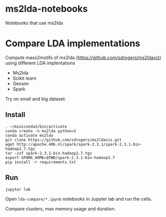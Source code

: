 # ms2lda-notebooks

Notebooks that use ms2lda

# Compare LDA implementations

Compute mass2motifs of ms2lda (https://github.com/sdrogers/ms2ldaviz) using different LDA implentations 

* Ms2lda
* Scikit learn
* Gensim
* Spark

Try on small and big dataset.

## Install

```
. ~/miniconda3/bin/activate
conda create -n ms2lda python=3
conda activate ms2lda
git clone https://github.com/sdrogers/ms2ldaviz.git
wget http://apache.40b.nl/spark/spark-2.3.1/spark-2.3.1-bin-hadoop2.7.tgz
tar -zxf spark-2.3.1-bin-hadoop2.7.tgz
export SPARK_HOME=$PWD/spark-2.3.1-bin-hadoop2.7
pip install -r requirements.txt
```

## Run

```
jupyter lab
```

Open `lda-compare/*.ipynb` notebooks in Jupyter lab and run the cells.

Compare clusters, max memory usage and duration.

